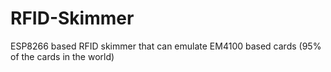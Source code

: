 # RFID-Skimmer
ESP8266 based RFID skimmer that can emulate EM4100 based cards (95% of the cards in the world)
